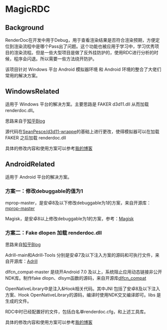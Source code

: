 # MagicRDC

## Background
RenderDoc在开发中用于Debug，用于查看渲染结果是否符合渲染预期，方便定位到渲染流程中是哪个Pass出了问题。这个功能也被应用于学习中，学习优秀项目的渲染流程。但是一些大型项目是做了反外挂防护的，使用RDC进行分析的时候，程序会闪退。所以需要一些方法绕开防护。

该项目针对 Windows 平台 Android 模拟器环境 和 Android 环境的整合了大佬们常用的解决方案。

## WindowsRelated
适用于 Windows 平台的解决方案。主要思路是 FAKER d3d11.dll 从而加载 renderdoc.dll。

思路来自于[知乎Blog](https://zhuanlan.zhihu.com/p/353043910)

源代码在[SeanPesce/d3d11-wrappe](https://github.com/SeanPesce/d3d11-wrapper)的基础上进行更改，使得模拟器可以在加载 FAKER 之后加载 renderdoc.dll

具体的修改内容和使用方案可以参考[我的博客](https://www.cnblogs.com/vestlee/p/17003036.html) 

## AndroidRelated
适用于 Android 平台的解决方案。

### 方案一：修改debuggable的值为1

mprop-master，是安卓8及以下修改debuggable为1的方案，来自开源库：[mprop-master](https://github.com/wpvsyou/mprop)

Magisk，是安卓8以上修改debuggable为1的方案，参考：[Magisk](https://github.com/topjohnwu/Magisk)

### 方案二：Fake dlopen 加载 renderdoc.dll
思路来自[知乎Blog](https://zhuanlan.zhihu.com/p/376316855)

Adrill-main和Adrill-Tools 分别是安卓7及以下注入方案的源码和可执行文件，来自开源库：[Adrill](https://github.com/mustime/Adrill)

dlfcn_compat-master 是绕开Android 7.0 及以上，系统阻止应用动态链接非公开 NDK库。制作fake dlopn、dlsym函数的源码，来自开源库[dlfcn_compat](https://github.com/lizhangqu/dlfcn_compat)

OpenNativeLibrary中是注入&Hook相关代码。其中JNI 包括了安卓8及以下注入方案、Hook OpenNativeLibrary的源码，编译时使用NDK交叉编译即可。libs 是生成的文件。

RDC中时已经配置好的文件，包括白名单renderdoc.cfg，和上述工具库。

具体的修改内容和使用方案可以参考[我的博客](https://www.cnblogs.com/vestlee/p/17022863.html)
